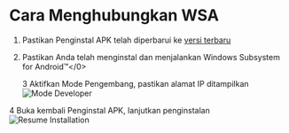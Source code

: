 # Cara Menghubungkan WSA
1. Pastikan Penginstal APK telah diperbarui ke [versi terbaru](https://www.microsoft.com/store/productId/9P2JFQ43FPPG "APK Installer")
2. </a>Pastikan Anda telah menginstal dan menjalankan
Windows Subsystem for Android™</0></li> 
   
   3 Aktifkan Mode Pengembang, pastikan alamat IP ditampilkan![Mode Developer](https://raw.githubusercontent.com/Paving-Base/APK-Installer/screenshots/Documents/Tutorials/How%20To%20Connect%20WSA/Images/Snipaste_2022-10-02_19-02-09.png)

4 Buka kembali Penginstal APK, lanjutkan penginstalan![Resume Installation](https://raw.githubusercontent.com/Paving-Base/APK-Installer/screenshots/Documents/Tutorials/How%20To%20Connect%20WSA/Images/Snipaste_2022-10-02_17-34-04.png)</ol>
